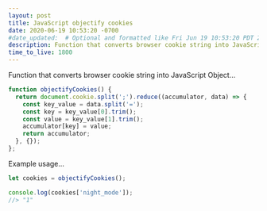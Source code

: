 ```yaml
---
layout: post
title: JavaScript objectify cookies
date: 2020-06-19 10:53:20 -0700
#date_updated:  # Optional and formatted like Fri Jun 19 10:53:20 PDT 2020 above
description: Function that converts browser cookie string into JavaScript Object
time_to_live: 1800
---
```




Function that converts browser cookie string into JavaScript Object...


```javascript
function objectifyCookies() {
  return document.cookie.split(';').reduce((accumulator, data) => {
    const key_value = data.split('=');
    const key = key_value[0].trim();
    const value = key_value[1].trim();
    accumulator[key] = value;
    return accumulator;
  }, {});
};
```


Example usage...


```javascript
let cookies = objectifyCookies();

console.log(cookies['night_mode']);
//> "1"
```
